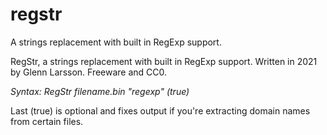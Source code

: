 # regstr
A strings replacement with built in RegExp support.

RegStr, a strings replacement with built in RegExp support. Written in 2021 by Glenn Larsson. Freeware and CC0.

*Syntax: RegStr filename.bin "regexp" (true)*

Last (true) is optional and fixes output if you're extracting domain names from certain files.
